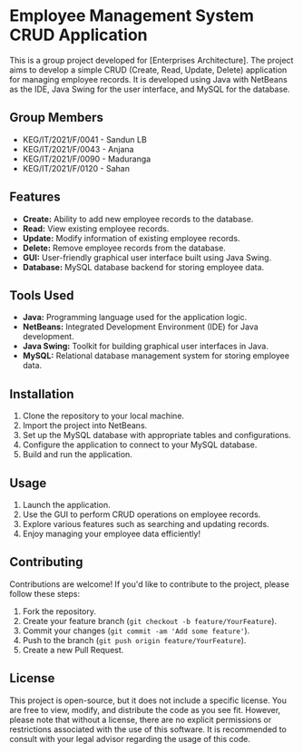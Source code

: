 # Employee Management System CRUD Application

This is a group project developed for [Enterprises Architecture]. The project aims to develop a simple CRUD (Create, Read, Update, Delete) application for managing employee records. It is developed using Java with NetBeans as the IDE, Java Swing for the user interface, and MySQL for the database.

## Group Members

- KEG/IT/2021/F/0041 - Sandun LB
- KEG/IT/2021/F/0043 - Anjana
- KEG/IT/2021/F/0090 - Maduranga
- KEG/IT/2021/F/0120 - Sahan

## Features

- **Create:** Ability to add new employee records to the database.
- **Read:** View existing employee records.
- **Update:** Modify information of existing employee records.
- **Delete:** Remove employee records from the database.
- **GUI:** User-friendly graphical user interface built using Java Swing.
- **Database:** MySQL database backend for storing employee data.

## Tools Used

- **Java:** Programming language used for the application logic.
- **NetBeans:** Integrated Development Environment (IDE) for Java development.
- **Java Swing:** Toolkit for building graphical user interfaces in Java.
- **MySQL:** Relational database management system for storing employee data.

## Installation

1. Clone the repository to your local machine.
2. Import the project into NetBeans.
3. Set up the MySQL database with appropriate tables and configurations.
4. Configure the application to connect to your MySQL database.
5. Build and run the application.

## Usage

1. Launch the application.
2. Use the GUI to perform CRUD operations on employee records.
3. Explore various features such as searching and updating records.
4. Enjoy managing your employee data efficiently!

## Contributing

Contributions are welcome! If you'd like to contribute to the project, please follow these steps:

1. Fork the repository.
2. Create your feature branch (`git checkout -b feature/YourFeature`).
3. Commit your changes (`git commit -am 'Add some feature'`).
4. Push to the branch (`git push origin feature/YourFeature`).
5. Create a new Pull Request.

## License

This project is open-source, but it does not include a specific license. You are free to view, modify, and distribute the code as you see fit. However, please note that without a license, there are no explicit permissions or restrictions associated with the use of this software. It is recommended to consult with your legal advisor regarding the usage of this code.



